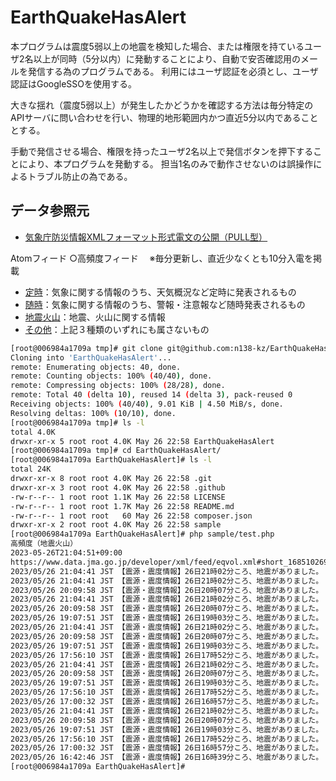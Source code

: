 # EarthQuakeHasAlert

本プログラムは震度5弱以上の地震を検知した場合、または権限を持ているユーザ2名以上が同時（5分以内）に発動することにより、自動で安否確認用のメールを発信する為のプログラムである。
利用にはユーザ認証を必須とし、ユーザ認証はGoogleSSOを使用する。

大きな揺れ（震度5弱以上）が発生したかどうかを確認する方法は毎分特定のAPIサーバに問い合わせを行い、物理的地形範囲内かつ直近5分以内であることとする。

手動で発信させる場合、権限を持ったユーザ2名以上で発信ボタンを押下することにより、本プログラムを発動する。
担当1名のみで動作させないのは誤操作によるトラブル防止の為である。

## データ参照元
- [気象庁防災情報XMLフォーマット形式電文の公開（PULL型）](http://xml.kishou.go.jp/xmlpull.html)

Atomフィード
○高頻度フィード
　※毎分更新し、直近少なくとも10分入電を掲載

  - [定時](https://www.data.jma.go.jp/developer/xml/feed/regular.xml)：気象に関する情報のうち、天気概況など定時に発表されるもの
  - [随時](https://www.data.jma.go.jp/developer/xml/feed/extra.xml)：気象に関する情報のうち、警報・注意報など随時発表されるもの
  - [地震火山](https://www.data.jma.go.jp/developer/xml/feed/eqvol.xml)：地震、火山に関する情報
  - [その他](https://www.data.jma.go.jp/developer/xml/feed/other.xml)：上記３種類のいずれにも属さないもの

```bash
[root@006984a1709a tmp]# git clone git@github.com:n138-kz/EarthQuakeHasAlert.git
Cloning into 'EarthQuakeHasAlert'...
remote: Enumerating objects: 40, done.
remote: Counting objects: 100% (40/40), done.
remote: Compressing objects: 100% (28/28), done.
remote: Total 40 (delta 10), reused 14 (delta 3), pack-reused 0
Receiving objects: 100% (40/40), 9.01 KiB | 4.50 MiB/s, done.
Resolving deltas: 100% (10/10), done.
[root@006984a1709a tmp]# ls -l
total 4.0K
drwxr-xr-x 5 root root 4.0K May 26 22:58 EarthQuakeHasAlert
[root@006984a1709a tmp]# cd EarthQuakeHasAlert/
[root@006984a1709a EarthQuakeHasAlert]# ls -l
total 24K
drwxr-xr-x 8 root root 4.0K May 26 22:58 .git
drwxr-xr-x 3 root root 4.0K May 26 22:58 .github
-rw-r--r-- 1 root root 1.1K May 26 22:58 LICENSE
-rw-r--r-- 1 root root 1.7K May 26 22:58 README.md
-rw-r--r-- 1 root root   60 May 26 22:58 composer.json
drwxr-xr-x 2 root root 4.0K May 26 22:58 sample
[root@006984a1709a EarthQuakeHasAlert]# php sample/test.php
高頻度（地震火山）
2023-05-26T21:04:51+09:00
https://www.data.jma.go.jp/developer/xml/feed/eqvol.xml#short_1685102691
2023/05/26 21:04:41 JST 【震源・震度情報】26日21時02分ころ、地震がありました。
2023/05/26 21:04:41 JST 【震源・震度情報】26日21時02分ころ、地震がありました。
2023/05/26 20:09:58 JST 【震源・震度情報】26日20時07分ころ、地震がありました。
2023/05/26 21:04:41 JST 【震源・震度情報】26日21時02分ころ、地震がありました。
2023/05/26 20:09:58 JST 【震源・震度情報】26日20時07分ころ、地震がありました。
2023/05/26 19:07:51 JST 【震源・震度情報】26日19時03分ころ、地震がありました。
2023/05/26 21:04:41 JST 【震源・震度情報】26日21時02分ころ、地震がありました。
2023/05/26 20:09:58 JST 【震源・震度情報】26日20時07分ころ、地震がありました。
2023/05/26 19:07:51 JST 【震源・震度情報】26日19時03分ころ、地震がありました。
2023/05/26 17:56:10 JST 【震源・震度情報】26日17時52分ころ、地震がありました。
2023/05/26 21:04:41 JST 【震源・震度情報】26日21時02分ころ、地震がありました。
2023/05/26 20:09:58 JST 【震源・震度情報】26日20時07分ころ、地震がありました。
2023/05/26 19:07:51 JST 【震源・震度情報】26日19時03分ころ、地震がありました。
2023/05/26 17:56:10 JST 【震源・震度情報】26日17時52分ころ、地震がありました。
2023/05/26 17:00:32 JST 【震源・震度情報】26日16時57分ころ、地震がありました。
2023/05/26 21:04:41 JST 【震源・震度情報】26日21時02分ころ、地震がありました。
2023/05/26 20:09:58 JST 【震源・震度情報】26日20時07分ころ、地震がありました。
2023/05/26 19:07:51 JST 【震源・震度情報】26日19時03分ころ、地震がありました。
2023/05/26 17:56:10 JST 【震源・震度情報】26日17時52分ころ、地震がありました。
2023/05/26 17:00:32 JST 【震源・震度情報】26日16時57分ころ、地震がありました。
2023/05/26 16:42:46 JST 【震源・震度情報】26日16時39分ころ、地震がありました。
[root@006984a1709a EarthQuakeHasAlert]# 
```
